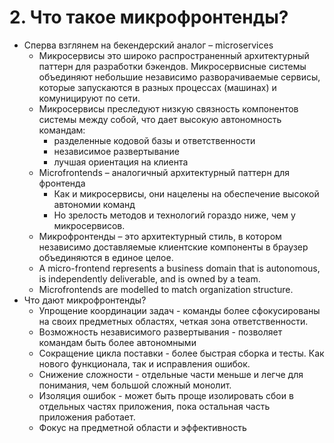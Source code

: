 # 2. Что такое микрофронтенды?

- Сперва взглянем на бекендерский аналог – microservices
  - Микросервисы это широко распространенный архитектурный паттерн для разработки бэкендов. Микросервисные системы объединяют небольшие независимо разворачиваемые сервисы, которые запускаются в разных процессах (машинах) и комуницируют по сети.
  - Микросервисы преследуют низкую связность компонентов системы между собой, что дает высокую автономность командам:
    - разделенные кодовой базы и ответственности
    - независимое развертывание
    - лучшая ориентация на клиента
  - Microfrontends – аналогичный архитектурный паттерн для фронтенда
    - Как и микросервисы, они нацелены на обеспечение высокой автономии команд
    - Но зрелость методов и технологий гораздо ниже, чем у микросервисов.
  - Микрофронтенды – это архитектурный стиль, в котором независимо доставляемые клиентские компоненты в браузер объединяются в единое целое.
  - A micro-frontend represents a business domain that is autonomous, is independently deliverable, and is owned by a team.
  - Microfrontends are modelled to match organization structure.
- Что дают микрофронтенды?
  - Упрощение координации задач - команды более сфокусированы на своих предметных областях, четкая зона ответственности.
  - Возможность независимого развертывания - позволяет командам быть более автономными
  - Сокращение цикла поставки - более быстрая сборка и тесты. Как нового функционала, так и исправления ошибок.
  - Снижение сложности - отдельные части меньше и легче для понимания, чем большой сложный монолит.
  - Изоляция ошибок - может быть проще изолировать сбои в отдельных частях приложения, пока остальная часть приложения работает.
  - Фокус на предметной области и эффективность